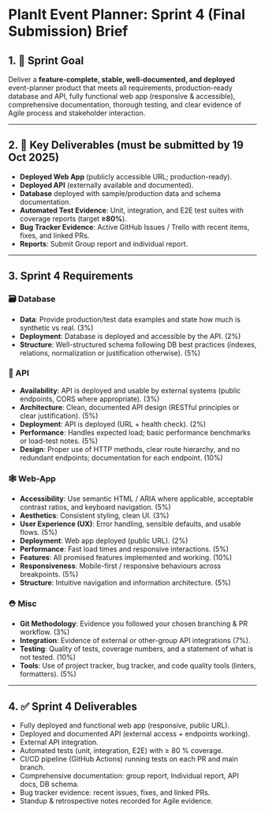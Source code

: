 # PlanIt Event Planner: Sprint 4 (Final Submission) Brief

## 1. 🥅 Sprint Goal
Deliver a **feature-complete, stable, well-documented, and deployed** event-planner product that meets all requirements, production-ready database and API, fully functional web app (responsive & accessible), comprehensive documentation, thorough testing, and clear evidence of Agile process and stakeholder interaction.

---

## 2. 🔑 Key Deliverables (must be submitted by 19 Oct 2025)
- **Deployed Web App** (publicly accessible URL; production-ready).  
- **Deployed API** (externally available and documented).  
- **Database** deployed with sample/production data and schema documentation.   
- **Automated Test Evidence**: Unit, integration, and E2E test suites with coverage reports (target **≥80%**).  
- **Bug Tracker Evidence**: Active GitHub Issues / Trello with recent items, fixes, and linked PRs.  
- **Reports**: Submit Group report and individual report.

---

## 3. Sprint 4 Requirements

### 🗃️ Database
- **Data**: Provide production/test data examples and state how much is synthetic vs real. (3%)
- **Deployment**: Database is deployed and accessible by the API. (2%)
- **Structure**: Well-structured schema following DB best practices (indexes, relations, normalization or justification otherwise). (5%)

### 🔌 API 
- **Availability**: API is deployed and usable by external systems (public endpoints, CORS where appropriate). (3%)
- **Architecture**: Clean, documented API design (RESTful principles or clear justification). (5%)
- **Deployment**: API is deployed (URL + health check). (2%)
- **Performance**: Handles expected load; basic performance benchmarks or load-test notes. (5%)
- **Design**: Proper use of HTTP methods, clear route hierarchy, and no redundant endpoints; documentation for each endpoint. (10%)

### 🕸️ Web-App 
- **Accessibility**: Use semantic HTML / ARIA where applicable, acceptable contrast ratios, and keyboard navigation. (5%)
- **Aesthetics**: Consistent styling, clean UI. (3%)
- **User Experience (UX)**: Error handling, sensible defaults, and usable flows. (5%)
- **Deployment**: Web app deployed (public URL). (2%)
- **Performance**: Fast load times and responsive interactions. (5%)
- **Features**: All promised features implemented and working. (10%)
- **Responsiveness**: Mobile-first / responsive behaviours across breakpoints. (5%)
- **Structure**: Intuitive navigation and information architecture. (5%)

### ⛑️ Misc 
- **Git Methodology**: Evidence you followed your chosen branching & PR workflow. (3%)
- **Integration**: Evidence of external or other-group API integrations (7%).  
- **Testing**: Quality of tests, coverage numbers, and a statement of what is not tested. (10%)  
- **Tools**: Use of project tracker, bug tracker, and code quality tools (linters, formatters). (5%)

---
## 4. ✅ Sprint 4 Deliverables
- Fully deployed and functional web app (responsive, public URL).
- Deployed and documented API (external access + endpoints working).
- External API integration.
- Automated tests (unit, integration, E2E) with ≥ 80 % coverage.
- CI/CD pipeline (GitHub Actions) running tests on each PR and main branch.
- Comprehensive documentation: group report, Individual report, API docs, DB schema.
- Bug tracker evidence: recent issues, fixes, and linked PRs.
- Standup & retrospective notes recorded for Agile evidence.

